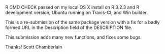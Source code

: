 R CMD CHECK passed on my local OS X install on R 3.2.3 and R development 
version, Ubuntu running on Travis-CI, and Win builder.

This is a re-submission of the same package version with a fix for 
a badly formed URL in the Description field of the DESCRIPTION file.

This submission adds many new functions, and fixes some bugs.

Thanks! Scott Chamberlain
